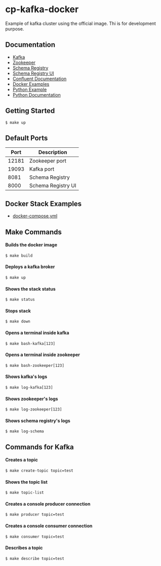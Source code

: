 # cp-kafka-docker

Example of kafka cluster using the official image. Thi is for development purpose.

## Documentation

- [Kafka](https://hub.docker.com/r/confluentinc/cp-kafka)
- [Zookeeper](https://hub.docker.com/r/confluentinc/cp-zookeeper)
- [Schema Registry](https://hub.docker.com/r/confluentinc/cp-schema-registry)
- [Schema Registry UI](https://hub.docker.com/r/landoop/schema-registry-ui/)
- [Confluent Documentation](https://docs.confluent.io/platform/current/installation/docker/config-reference.html)
- [Docker Examples](https://github.com/confluentinc/examples)
- [Python Example](https://github.com/confluentinc/confluent-kafka-python)
- [Python Documentation](https://docs.confluent.io/platform/current/clients/confluent-kafka-python/html/index.html)

## Getting Started

```
$ make up
```

## Default Ports

| Port | Description |
| - | - |
| 12181 | Zookeeper port |
| 19093 | Kafka port |
| 8081 | Schema Registry |
| 8000 | Schema Registry UI |

## Docker Stack Examples

- [docker-compose.yml](docker-compose.yml)

## Make Commands

#### Builds the docker image
```
$ make build
```

#### Deploys a kafka broker
```
$ make up
```

#### Shows the stack status
```
$ make status
```

#### Stops stack
```
$ make down
```

#### Opens a terminal inside kafka
```
$ make bash-kafka[123]
```

#### Opens a terminal inside zookeeper
```
$ make bash-zookeeper[123]
```

#### Shows kafka's logs
```
$ make log-kafka[123]
```

#### Shows zookeeper's logs
```
$ make log-zookeeper[123]
```

#### Shows schema registry's logs
```
$ make log-schema
```

## Commands for Kafka

#### Creates a topic
```
$ make create-topic topic=test
```

#### Shows the topic list
```
$ make topic-list
```

#### Creates a console producer connection
```
$ make producer topic=test
```

#### Creates a console consumer connection
```
$ make consumer topic=test
```

#### Describes a topic
```
$ make describe topic=test
```
